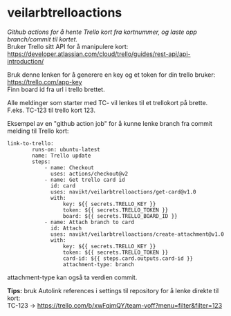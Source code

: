 # veilarbtrelloactions
*Github actions for å hente Trello kort fra kortnummer, og laste opp branch/commit til kortet.* </br>
Bruker Trello sitt API for å manipulere kort: https://developer.atlassian.com/cloud/trello/guides/rest-api/api-introduction/ 

Bruk denne lenken for å generere en key og et token for din trello bruker: https://trello.com/app-key </br>
Finn board id fra url i trello brettet.

Alle meldinger som starter med TC-<num> vil lenkes til et trellokort på brette. F.eks. TC-123 til trello kort 123.

Eksempel av en "github action job" for å kunne lenke branch fra commit melding til Trello kort:

```
link-to-trello:
        runs-on: ubuntu-latest
        name: Trello update
        steps:
            - name: Checkout
              uses: actions/checkout@v2
            - name: Get trello card id
              id: card
              uses: navikt/veilarbtrelloactions/get-card@v1.0
              with:
                  key: ${{ secrets.TRELLO_KEY }}
                  token: ${{ secrets.TRELLO_TOKEN }}
                  board: ${{ secrets.TRELLO_BOARD_ID }}
            - name: Attach branch to card
              id: Attach
              uses: navikt/veilarbtrelloactions/create-attachment@v1.0
              with:
                  key: ${{ secrets.TRELLO_KEY }}
                  token: ${{ secrets.TRELLO_TOKEN }}
                  card-id: ${{ steps.card.outputs.card-id }}
                  attachment-type: branch
```
attachment-type kan også ta verdien commit.

**Tips:** bruk Autolink references i settings til repository for å lenke direkte til kort: </br>
TC-123  ->  https://trello.com/b/xwFqjmQY/team-voff?menu=filter&filter=123
